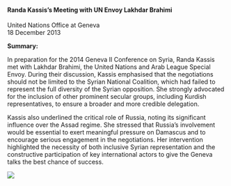 <h4>Randa Kassis’s Meeting with UN Envoy Lakhdar Brahimi</h4>

United Nations Office at Geneva  
18 December 2013
	
<b>Summary:</b>	

In preparation for the 2014 Geneva II Conference on Syria, Randa Kassis met with Lakhdar Brahimi, the United Nations and Arab League Special Envoy. During their discussion, Kassis emphasised that the negotiations should not be limited to the Syrian National Coalition, which had failed to represent the full diversity of the Syrian opposition. She strongly advocated for the inclusion of other prominent secular groups, including Kurdish representatives, to ensure a broader and more credible delegation.

Kassis also underlined the critical role of Russia, noting its significant influence over the Assad regime. She stressed that Russia’s involvement would be essential to exert meaningful pressure on Damascus and to encourage serious engagement in the negotiations. Her intervention highlighted the necessity of both inclusive Syrian representation and the constructive participation of key international actors to give the Geneva talks the best chance of success.

![](131.JPG)
<p></p>
              

